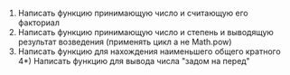 1) Написать функцию принимающую число и считающую его факториал
2) Написать функцию принимающую число и степень и выводящую результат возведения (применять цикл а не Math.pow)
3) Написать функцию для нахождения наименьшего общего кратного
4*) Написать функцию для вывода числа "задом на перед"